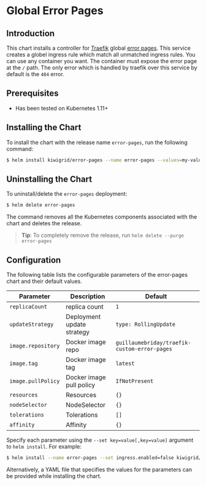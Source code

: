 # Global Error Pages

## Introduction

This chart installs a controller for [Traefik](https://traefik.io/) global [error pages](https://docs.traefik.io/configuration/backends/kubernetes/#global-default-backend-ingresses). This service creates a globel ingress rule which match all unmatched ingress rules. You can use any container you want. The container must expose the error page at the `/` path. The only error which is handled by traefik over this service by default is the `404` error.


## Prerequisites

-   Has been tested on Kubernetes 1.11+

## Installing the Chart

To install the chart with the release name `error-pages`, run the following command:

```bash
$ helm install kiwigrid/error-pages --name error-pages --values=my-values.yaml
```

## Uninstalling the Chart

To uninstall/delete the `error-pages` deployment:

```bash
$ helm delete error-pages
```

The command removes all the Kubernetes components associated with the chart and deletes the release.

> **Tip**: To completely remove the release, run `helm delete --purge error-pages`

## Configuration

The following table lists the configurable parameters of the error-pages chart and their default values.

| Parameter                                  | Description                               | Default                            |
| ------------------------------------------ | ----------------------------------------- | ---------------------------------- |
| `replicaCount` | replica count | `1`|
| `updateStrategy` | Deployment update strategy | `type: RollingUpdate` |
| `image.repository` | Docker image repo | `guillaumebriday/traefik-custom-error-pages`|
| `image.tag` | Docker image tag | `latest`|
| `image.pullPolicy` | Docker image pull policy| `IfNotPresent`|
| `resources` | Resources | `{}`|
| `nodeSelector` | NodeSelector | `{}`|
| `tolerations` | Tolerations | `[]`|
| `affinity` | Affinity | `{}`|

Specify each parameter using the `--set key=value[,key=value]` argument to `helm install`. For example:

```bash
$ helm install --name error-pages --set ingress.enabled=false kiwigrid/error-pages
```

Alternatively, a YAML file that specifies the values for the parameters can be provided while installing the chart.
